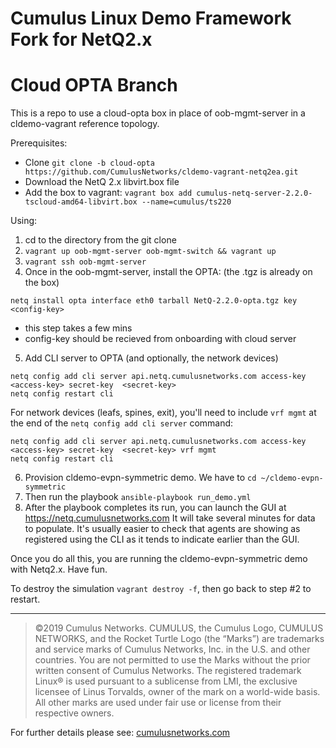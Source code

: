 # Cumulus Linux Demo Framework Fork for NetQ2.x
# Cloud OPTA Branch

This is a repo to use a cloud-opta box in place of oob-mgmt-server in a cldemo-vagrant reference topology.

Prerequisites:
* Clone `git clone -b cloud-opta https://github.com/CumulusNetworks/cldemo-vagrant-netq2ea.git`
* Download the NetQ 2.x libvirt.box file
* Add the box to vagrant: `vagrant box add cumulus-netq-server-2.2.0-tscloud-amd64-libvirt.box --name=cumulus/ts220`

Using:
1) cd to the directory from the git clone 
2) `vagrant up oob-mgmt-server oob-mgmt-switch && vagrant up`
3) `vagrant ssh oob-mgmt-server`
4) Once in the oob-mgmt-server, install the OPTA: (the .tgz is already on the box) 

`netq install opta interface eth0 tarball NetQ-2.2.0-opta.tgz key <config-key>`
- this step takes a few mins
- config-key should be recieved from onboarding with cloud server

5) Add CLI server to OPTA (and optionally, the network devices)

`netq config add cli server api.netq.cumulusnetworks.com access-key <access-key> secret-key  <secret-key>`  
`netq config restart cli`

For network devices (leafs, spines, exit), you'll need to include `vrf mgmt` at the end of the `netq config add cli server` command:

`netq config add cli server api.netq.cumulusnetworks.com access-key <access-key> secret-key  <secret-key> vrf mgmt`  
`netq config restart cli`

6) Provision cldemo-evpn-symmetric demo. We have to `cd ~/cldemo-evpn-symmetric`
7) Then run the playbook `ansible-playbook run_demo.yml`
8) After the playbook completes its run, you can launch the GUI at https://netq.cumulusnetworks.com It will take several minutes for data to populate. It's usually easier to check that agents are showing as registered using the CLI as it tends to indicate earlier than the GUI.

Once you do all this, you are running the cldemo-evpn-symmetric demo with Netq2.x. Have fun.

To destroy the simulation `vagrant destroy -f`, then go back to step #2 to restart.

---

>©2019 Cumulus Networks. CUMULUS, the Cumulus Logo, CUMULUS NETWORKS, and the Rocket Turtle Logo 
(the “Marks”) are trademarks and service marks of Cumulus Networks, Inc. in the U.S. and other 
countries. You are not permitted to use the Marks without the prior written consent of Cumulus 
Networks. The registered trademark Linux® is used pursuant to a sublicense from LMI, the exclusive 
licensee of Linus Torvalds, owner of the mark on a world-wide basis. All other marks are used under 
fair use or license from their respective owners.

For further details please see: [cumulusnetworks.com](http://www.cumulusnetworks.com)

